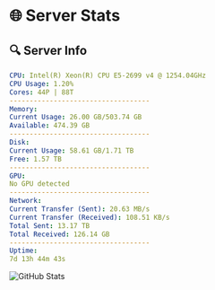 # 🌐 Server Stats
## 🔍 Server Info
```yaml
CPU: Intel(R) Xeon(R) CPU E5-2699 v4 @ 1254.04GHz
CPU Usage: 1.20%
Cores: 44P | 88T
-----------------------------------
Memory:
Current Usage: 26.00 GB/503.74 GB
Available: 474.39 GB
-----------------------------------
Disk:
Current Usage: 58.61 GB/1.71 TB
Free: 1.57 TB
-----------------------------------
GPU:
No GPU detected
-----------------------------------
Network:
Current Transfer (Sent): 20.63 MB/s
Current Transfer (Received): 108.51 KB/s
Total Sent: 13.17 TB
Total Received: 126.14 GB
-----------------------------------
Uptime:
7d 13h 44m 43s
```
![GitHub Stats](https://img.shields.io/badge/Updated-2025-03-15_11:07:32-blue)